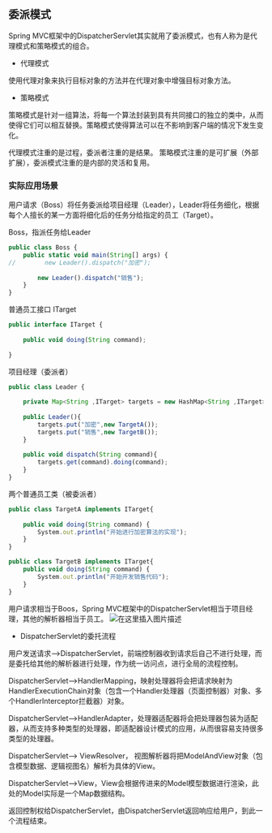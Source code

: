 ## 委派模式
Spring MVC框架中的DispatcherServlet其实就用了委派模式，也有人称为是代理模式和策略模式的组合。

- 代理模式

使用代理对象来执行目标对象的方法并在代理对象中增强目标对象方法。

- 策略模式

策略模式是针对一组算法，将每一个算法封装到具有共同接口的独立的类中，从而使得它们可以相互替换。策略模式使得算法可以在不影响到客户端的情况下发生变化。

代理模式注重的是过程，委派者注重的是结果。
策略模式注重的是可扩展（外部扩展），委派模式注重的是内部的灵活和复用。


### 实际应用场景
用户请求（Boss）将任务委派给项目经理（Leader），Leader将任务细化，根据每个人擅长的某一方面将细化后的任务分给指定的员工（Target）。

Boss，指派任务给Leader
```javascript
public class Boss {
    public static void main(String[] args) {
//        new Leader().dispatch("加密");
 
        new Leader().dispatch("销售");
    }
}
```

普通员工接口 ITarget
```javascript
public interface ITarget {  
  
    public void doing(String command);  
  
}
```

项目经理（委派者）
```javascript
public class Leader {
 
    private Map<String ,ITarget> targets = new HashMap<String ,ITarget>();
 
    public Leader(){
        targets.put("加密",new TargetA());
        targets.put("销售",new TargetB());
    }
 
    public void dispatch(String command){
        targets.get(command).doing(command);
    }
}
```
两个普通员工类（被委派者）
```javascript
public class TargetA implements ITarget{
 
    public void doing(String command) {
        System.out.println("开始进行加密算法的实现");
    }
}
```
```javascript
public class TargetB implements ITarget{
    public void doing(String command) {
        System.out.println("开始开发销售代码");
    }
}
```

用户请求相当于Boos，Spring MVC框架中的DispatcherServlet相当于项目经理，其他的解析器相当于员工。
![在这里插入图片描述](https://img-blog.csdnimg.cn/20181115220504527.png)
<br>
- DispatcherServlet的委托流程

用户发送请求——>DispatcherServlet，前端控制器收到请求后自己不进行处理，而是委托给其他的解析器进行处理，作为统一访问点，进行全局的流程控制。

DispatcherServlet——>HandlerMapping，映射处理器将会把请求映射为HandlerExecutionChain对象（包含一个Handler处理器（页面控制器）对象、多个HandlerInterceptor拦截器）对象。

DispatcherServlet——>HandlerAdapter，处理器适配器将会把处理器包装为适配器，从而支持多种类型的处理器，即适配器设计模式的应用，从而很容易支持很多类型的处理器。

DispatcherServlet——> ViewResolver， 视图解析器将把ModelAndView对象（包含模型数据、逻辑视图名）解析为具体的View。

DispatcherServlet——>View，View会根据传进来的Model模型数据进行渲染，此处的Model实际是一个Map数据结构。

返回控制权给DispatcherServlet，由DispatcherServlet返回响应给用户，到此一个流程结束。

